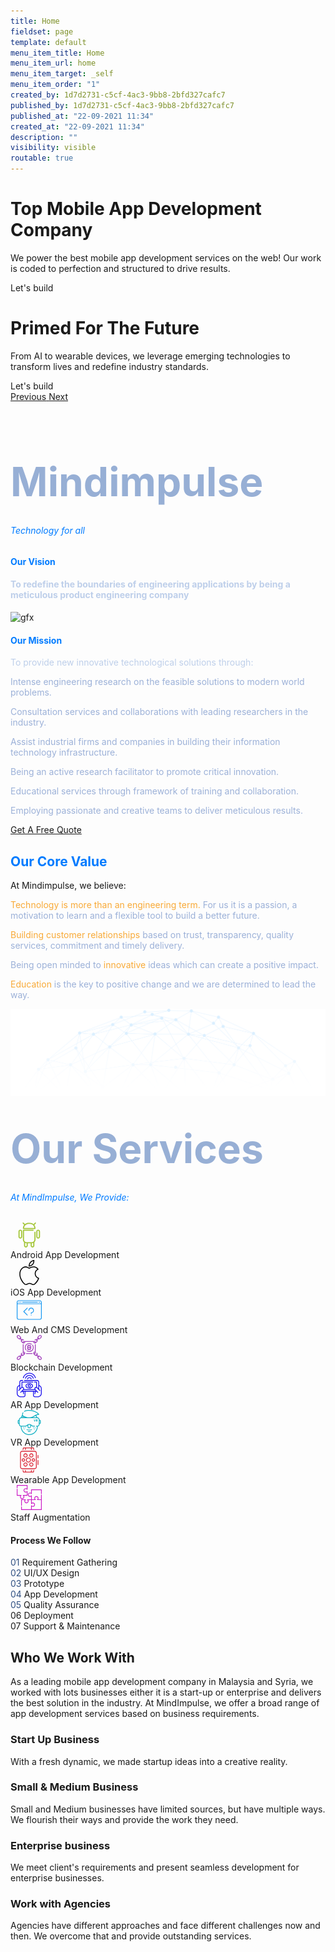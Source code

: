 ```yaml
---
title: Home
fieldset: page
template: default
menu_item_title: Home
menu_item_url: home
menu_item_target: _self
menu_item_order: "1"
created_by: 1d7d2731-c5cf-4ac3-9bb8-2bfd327cafc7
published_by: 1d7d2731-c5cf-4ac3-9bb8-2bfd327cafc7
published_at: "22-09-2021 11:34"
created_at: "22-09-2021 11:34"
description: ""
visibility: visible
routable: true
---
```

<!-- Load jQuery -->
<script
  src="https://code.jquery.com/jquery-3.6.0.js"
  integrity="sha256-H+K7U5CnXl1h5ywQfKtSj8PCmoN9aaq30gDh27Xc0jk="
  crossorigin="anonymous"></script>

<!-- JS Functions -->
<script>
$(document).ready(function(){
	$("#step-1").hover(function(){
		$(this).toggleClass("text-yellow");
	});
});
$(document).ready(function(){
	$("#step-2").hover(function(){
		$(this).toggleClass("text-yellow");
	});
});
$(document).ready(function(){
	$("#step-3").hover(function(){
		$(this).toggleClass("text-yellow");
	});
});
$(document).ready(function(){
	$("#step-4").hover(function(){
		$(this).toggleClass("text-yellow");
	});
});
$(document).ready(function(){
	$("#step-5").hover(function(){
		$(this).toggleClass("text-yellow");
	});
});
$(document).ready(function(){
	$("#step-6").hover(function(){
		$(this).toggleClass("text-yellow");
	});
});
$(document).ready(function(){
	$("#step-7").hover(function(){
		$(this).toggleClass("text-yellow");
	});
});
</script>

<div id="carouselExampleControls" class="carousel slide mt-5" data-ride="carousel">
    <div class="carousel-inner">
        <div class="carousel-item active">
            <div class="row h-100">
                <div class="container h-100 h-50vh">
                    <div class="row h-100">
                        <div class="col-12 col-sm-12 col-md-10 col-lg-6 mt-auto mb-auto ml-md-auto mr-md-auto">
                            <h1 class="slide-title">Top Mobile App Development Company </h1>
                            <p class="slide-subtitle">We power the best mobile app development services on the web! Our work is coded to
                                perfection and structured to drive results.</p>
                            <div class="btn btn-md btn-thin btn-auto btn-primary btn-round no-change">
                                <a class="text-white text-decor-none" tabindex="0">Let's build</a>
                            </div>
                        </div>
                        <div class="col-12 col-sm-12 col-md-10 col-lg-6 main-slide1 d-none-mobile">
                            <div class="box_01 bulb1 "></div>
                            <div class="box_02 bulb2"></div>
                        </div>
                    </div>
                </div>
            </div>
        </div>
        <div class="carousel-item">
            <div class="row h-100">
                <div class="container h-100 h-50vh">
                    <div class="row h-100">
                        <div class="col-12 col-sm-12 col-md-10 col-lg-6 mt-auto mb-auto ml-md-auto mr-md-auto mr-md-0 ml-lg-0">
                            <h1 class="slide-title">Primed For The Future</h1>
                            <p class="slide-subtitle">From AI to wearable devices, we leverage emerging technologies to transform lives and
                                redefine industry standards.
                            </p>
                            <div class="btn btn-md btn-thin btn-auto btn-primary btn-round no-change">
                                <a class="text-white text-decor-none" tabindex="0">Let's build</a>
                            </div>
                        </div>
                        <div class="col-12 col-sm-12 col-md-10 col-lg-6 col-xl-6 main-slide2 d-none-mobile">
                           <!-- <img class="d-block w-100" src="project/themes/noir/assets/third-party-styles/images/slide-images-03.webp" title="Artificial Intelligence (AI)" alt="artificial intelligence (ai)" /> -->
                        </div>
                    </div>
                </div>
            </div>
        </div>
        <!-- <div class="carousel-item">
             <div class="container">
                <div class="row">
                    <div class="col">
                    </div>
                    <div class="col">
                      <img class="d-block w-100" src="project/themes/noir/assets/third-party-styles/images/slide-images-01.webp" title="Artificial Intelligence (AI)" alt="artificial intelligence (ai)" />
                      </div>
                </div>
            </div>
        </div> -->
    </div>
    <a class="carousel-control-prev" href="#carouselExampleControls" role="button" data-slide="prev">
        <span class="carousel-control-prev-icon" aria-hidden="true"></span>
        <span class="sr-only">Previous</span>
    </a>
    <a class="carousel-control-next" href="#carouselExampleControls" role="button" data-slide="next">
        <span class="carousel-control-next-icon" aria-hidden="true"></span>
        <span class="sr-only">Next</span>
    </a>
</div>
<section class="section" id="about">
        <div class="container">
            <div class="row justify-content-center text-center">
                <div class="col-lg-6">
                    <div class="section-head section-head-s2">
                        <h2 class="title title-xl animated fadeInUp" data-animate="fadeInUp" data-delay="0.1" title="Mindimpulse" style="visibility: visible; animation-delay: 0.1s; color:#97afd5; font-size:4rem">Mindimpulse</h2>
                        <h6 style="color:#007bff; margin-top:-1.4rem">Technology for all </h6>
                    </div>
                </div>
            </div>
        </div>
        <div class="container container-xxl">
            <div class="nk-block">
                <div class="row justify-content-between align-items-center gutter-vr-40px">
                    <div class="col-lg-8">
                    <h4 class="title title-xl title-s1 tc-primary animated fadeInUp" data-animate="fadeInUp" data-delay=".2" style="visibility: visible; animation-delay: 0.2s; color:#007bff !important">Our Vision</h4>
                        <div class="nk-block-text">
                            <h4 class="animated fadeInUp" data-animate="fadeInUp" data-delay="0.3" style="visibility: visible; animation-delay: 0.3s; color:#becfea">To redefine the boundaries of engineering applications by being a meticulous product engineering company</h4>
                        </div>
                    </div>
                </div>
            </div>
        </div>
          <div class="container container-xxl">
        <div class="nk-block">
            <div class="row align-items-center justify-content-center justify-content-xl-between gutter-vr-30px">
                <div class="col-xxl-5 col-xl-6 col-lg-8">
                  <div class="gfx py-4 animated fadeInUp" data-animate="fadeInUp" data-delay="0.2" style="visibility: visible; animation-delay: 0.2s;">
                      <img src="https://www.hyperlinkinfosystem.com/assets/frontend_assets/images/ai-development.png" alt="gfx">
                  </div>
                </div>
                <div class="col-xxl-7 col-xl-6 col-lg-8">
                <h4 class="title title-xl title-s1 tc-primary animated fadeInUp" data-animate="fadeInUp" data-delay=".2" style="visibility: visible; animation-delay: 0.2s; color:#007bff !important">Our Mission</h4>
                    <div class="nk-block-text">
                     <p style="color:#becfea">To provide new innovative technological solutions through:</p>
                        <div class="feature feature-inline animated fadeInUp mb-0" data-animate="fadeInUp" data-delay="0.4" style="visibility: visible; animation-delay: 0.4s;">
                            <div class="feature-icon feature-icon-md">
                                <em class="icon icon-xs icon-circle fas fa-check"></em>
                            </div>
                            <div class="feature-text">
                                <p style="color:#9cb1d8">Intense engineering research on the feasible solutions to modern world problems.</p>
                            </div>
                        </div>
                        <div class="feature feature-inline animated fadeInUp mb-0" data-animate="fadeInUp" data-delay="0.5" style="visibility: visible; animation-delay: 0.5s;">
                            <div class="feature-icon feature-icon-md">
                                <em class="icon icon-xs icon-circle fas fa-check"></em>
                            </div>
                            <div class="feature-text">
                                <p style="color:#9cb1d8">Consultation services and collaborations with leading researchers in the industry.</p>
                            </div>
                        </div>
                        <div class="feature feature-inline animated fadeInUp mb-0" data-animate="fadeInUp" data-delay="0.6" style="visibility: visible; animation-delay: 0.6s;">
                            <div class="feature-icon feature-icon-md">
                                <em class="icon icon-xs icon-circle fas fa-check"></em>
                            </div>
                            <div class="feature-text">
                                <p style="color:#9cb1d8">Assist industrial firms and companies in building their information technology infrastructure. </p>
                            </div>
                        </div>
                        <div class="feature feature-inline animated fadeInUp mb-0" data-animate="fadeInUp" data-delay="0.7" style="visibility: visible; animation-delay: 0.7s;">
                            <div class="feature-icon feature-icon-md">
                                <em class="icon icon-xs icon-circle fas fa-check"></em>
                            </div>
                            <div class="feature-text">
                                <p style="color:#9cb1d8">Being an active research facilitator to promote critical innovation.</p>
                            </div>
                        </div>
                        <div class="feature feature-inline animated fadeInUp mb-0" data-animate="fadeInUp" data-delay="0.8" style="visibility: visible; animation-delay: 0.8s;">
                            <div class="feature-icon feature-icon-md">
                                <em class="icon icon-xs icon-circle fas fa-check"></em>
                            </div>
                            <div class="feature-text">
                                <p style="color:#9cb1d8">Educational services through framework of training and collaboration. </p>
                            </div>
                        </div>
                        <div class="feature feature-inline animated fadeInUp" data-animate="fadeInUp" data-delay="0.8" style="visibility: visible; animation-delay: 0.8s;">
                            <div class="feature-icon feature-icon-md">
                                <em class="icon icon-xs icon-circle fas fa-check"></em>
                            </div>
                            <div class="feature-text">
                                <p style="color:#9cb1d8">Employing passionate and creative teams to deliver meticulous results.</p>
                            </div>
                        </div>
                        <div class="text-center text-sm-left animated fadeInUp" data-animate="fadeInUp" data-delay="0.9" style="visibility: visible; animation-delay: 0.9s;">
                            <a href="#" class="btn btn-round btn-primary">Get A Free Quote</a>
                        </div>
                    </div>
                </div>
            </div>
        </div>
    </div>
    </section>
   <section id="value">
    <div class="container">
        <div class="row justify-content-center text-center">
            <div class="col-lg-6">
                <div class="section-head section-head-s2">
                    <h2 class="mb-0 title title-xl animated fadeInUp" data-animate="fadeInUp" data-delay="0.1" title="" style="visibility: visible; animation-delay: 0.1s;color:#007bff !important">Our Core Value</h2>
                    <p class="mt-0"> At Mindimpulse, we believe:</p>
                </div>
            </div>
        </div>
    </div>
    <div class="container container-xxl">
        <div class="nk-block has-bg-image">
            <div class="row text-center align-items-lg-start gutter-vr-40px">
                <div class="col-lg-3 col-sm-6">
                    <div class="feature feature-s6 feature-s6-1 animated fadeInUp" data-animate="fadeInUp" data-delay="0.3" style="visibility: visible; animation-delay: 0.3s;">
                        <div class="feature-text">
                            <p style="color:#9cb1d8"><span style="color:#f8aa38">Technology is more than an engineering term.</span> For us it is a passion, a motivation to learn and a flexible tool to build a better future.</p>
                        </div>
                    </div>
                </div>
                <div class="col-lg-3 col-sm-6">
                    <div class="feature feature-s6 feature-s6-2 animated fadeInUp" data-animate="fadeInUp" data-delay="0.4" style="visibility: visible; animation-delay: 0.4s;">
                        <div class="feature-text">
                            <p style="color:#9cb1d8"><span style="color:#f8aa38">Building customer relationships</span> based on trust, transparency, quality services, commitment and timely delivery.</p>
                        </div>
                    </div>
                </div>
                <div class="col-lg-3 col-sm-6">
                    <div class="feature feature-s6 feature-s6-3 animated fadeInUp" data-animate="fadeInUp" data-delay="0.5" style="visibility: visible; animation-delay: 0.5s;">
                        <div class="feature-text">
                            <p style="color:#9cb1d8">Being open minded to <span style="color:#f8aa38">innovative</span> ideas which can create a positive impact.</p>
                        </div>
                    </div>
                </div>
                <div class="col-lg-3 col-sm-6">
                    <div class="feature feature-s6 feature-s6-4 animated fadeInUp" data-animate="fadeInUp" data-delay="0.6" style="visibility: visible; animation-delay: 0.6s;">
                        <div class="feature-text">
                            <p style="color:#9cb1d8"><span style="color:#f8aa38">Education</span> is the key to positive change and we are determined to lead the way. </p>
                        </div>
                    </div>
                </div>
            </div>
            <div
                class="bg-image bg-contain bg-bottom-center bg-ecosystems animated d-none d-sm-block overlay-fall bg-image-loaded fadeInUp"
                data-animate="fadeInUp"
                data-delay="0.2"
                style="background-image: url('project/themes/noir/assets/third-party-styles/images/value.png'); visibility: visible; animation-delay: 0.2s; margin-bottom: -3rem;"
            >
                <img src="project/themes/noir/assets/third-party-styles/images/value.png" alt="value" />
            </div>
        </div>
    </div>
</section>

<section class="section">
 <div class="container">
            <div class="row justify-content-center text-center">
                <div class="col-lg-6">
                    <div class="section-head section-head-s2">
                        <h2 class="title title-xl animated fadeInUp" data-animate="fadeInUp" data-delay="0.1" title="Mindimpulse" style="visibility: visible; animation-delay: 0.1s; color:#97afd5; font-size:4rem">Our Services</h2>
                        <h6 style="color:#007bff; margin-top:-1.4rem">At MindImpulse, We Provide: </h6>
                    </div>
                </div>
            </div>
        </div>
    <div class="container">
        <!-- Block @s -->
            <div class="row features-list flex-wrap gutter-vr-30px">
                <div class="col-lg-3 col-sm-6">
                    <div class="feature feature-s1 feature-s1-1 boxed boxed-xs bg-blue bordered animated fadeInUp" data-animate="fadeInUp" data-delay=".4" style="visibility: visible; animation-delay: 0.4s;">
                        <div class="feature-icon feature-icon-s5 feature-icon-s5-1">
                        <div class="icon-cr">
                        <svg xmlns="http://www.w3.org/2000/svg" xmlns:xlink="http://www.w3.org/1999/xlink" version="1.1" id="Capa_22" x="0px" y="0px" viewBox="0 0 329.591 329.591" style="enable-background:new 0 0 329.591 329.591; margin-left: 10px;" xml:space="preserve" width="40px" height="40px" fill="#a4c639">
                            <g id="android">
                            <path d="M240.051,122.295c-4.143,0-7.5,3.357-7.5,7.5v95.899c0,18.398-14.968,33.367-33.366,33.367h-69.891   c-18.398,0-33.366-14.969-33.366-33.367V110.107h118.873c4.143,0,7.5-3.357,7.5-7.5s-3.357-7.5-7.5-7.5H88.427   c-4.143,0-7.5,3.357-7.5,7.5v123.088c0,13.745,5.772,26.159,15.009,34.973v44.381c0,13.532,11.009,24.542,24.541,24.542h0.345   c13.532,0,24.541-11.01,24.541-24.542v-30.987h37.752v30.987c0,13.532,11.009,24.542,24.541,24.542h0.345   c13.532,0,24.541-11.01,24.541-24.542v-44.381c9.236-8.814,15.009-21.229,15.009-34.973v-95.899   C247.551,125.653,244.193,122.295,240.051,122.295z M130.363,305.049c0,5.262-4.28,9.542-9.541,9.542h-0.345   c-5.261,0-9.541-4.28-9.541-9.542v-34.616c5.665,2.333,11.861,3.629,18.357,3.629h1.069V305.049z M217.542,305.049   c0,5.262-4.28,9.542-9.541,9.542h-0.345c-5.261,0-9.541-4.28-9.541-9.542v-30.987h1.069c6.496,0,12.693-1.296,18.357-3.629V305.049z"></path>
                            <path d="M240.782,2.196l-19.604,19.604C208.26,10.884,191.584,4.286,173.387,4.286h-18.297   c-17.726,0-34.014,6.259-46.786,16.672L89.543,2.196c-2.93-2.928-7.678-2.928-10.607,0c-2.929,2.93-2.929,7.678,0,10.607   l18.75,18.75C87.219,44.342,80.927,60.673,80.927,78.449v0.673c0,4.143,3.357,7.5,7.5,7.5h151.623c4.143,0,7.5-3.357,7.5-7.5   v-0.673c0-17.305-5.974-33.23-15.945-45.861l19.784-19.784c2.929-2.93,2.929-7.678,0-10.607   C248.46-0.732,243.712-0.732,240.782,2.196z M96.319,71.622c1.468-12.725,6.996-24.227,15.242-33.19   c0.769-0.359,1.492-0.848,2.127-1.482c0.629-0.629,1.115-1.346,1.474-2.107c10.532-9.651,24.551-15.556,39.929-15.556h18.297   c30.314,0,55.377,22.916,58.771,52.336H96.319z"></path>
                            <path d="M47.484,95.107H47.14c-13.532,0-24.542,11.01-24.542,24.542v67.906   c0,13.532,11.01,24.542,24.542,24.542h0.344c13.532,0,24.541-11.01,24.541-24.542v-67.906   C72.025,106.117,61.016,95.107,47.484,95.107z M57.025,187.555c0,5.262-4.28,9.542-9.541,9.542H47.14   c-5.262,0-9.542-4.28-9.542-9.542v-67.906c0-5.262,4.28-9.542,9.542-9.542h0.344c5.261,0,9.541,4.28,9.541,9.542V187.555z"></path>
                            <path d="M282.452,95.107h-0.345c-13.532,0-24.541,11.01-24.541,24.542v67.906   c0,13.532,11.009,24.542,24.541,24.542h0.345c13.532,0,24.541-11.01,24.541-24.542v-67.906   C306.993,106.117,295.984,95.107,282.452,95.107z M291.993,187.555c0,5.262-4.28,9.542-9.541,9.542h-0.345   c-5.261,0-9.541-4.28-9.541-9.542v-67.906c0-5.262,4.28-9.542,9.541-9.542h0.345c5.261,0,9.541,4.28,9.541,9.542V187.555z"></path>
                            </g>
                            </svg>
                        </div>
                        </div>
                        <div class="feature-text feature-text-s1">
                            <span class="title-xs-alt title-mid">Android App Development</span>
                        </div>
                    </div>
                </div><!-- .col -->
                <div class="col-lg-3 col-sm-6">
                    <div class="feature feature-s1 feature-s1-2 boxed boxed-xs bg-blue bordered animated fadeInUp" data-animate="fadeInUp" data-delay=".5" style="visibility: visible; animation-delay: 0.5s;">
                        <div class="feature-icon feature-icon-s5 feature-icon-s5-2">
                            <div class="icon-cr">
                                <svg xmlns="http://www.w3.org/2000/svg" xmlns:xlink="http://www.w3.org/1999/xlink" version="1.1" id="Capa_2" x="0px" y="0px" viewBox="0 0 52.226 52.226" style="enable-background:new 0 0 52.226 52.226; margin-left: 10px;" fill="#000" xml:space="preserve" width="40px" height="40px">
                                <g id="apple">
                                <path d="M36.802,1.055L36.747,0l-1.05,0.113c-0.103,0.011-10.252,1.234-10.948,12.581l-0.07,1.136l1.136-0.077    C25.931,13.745,37.426,12.828,36.802,1.055z M34.821,2.322c-0.191,6.838-5.511,8.74-7.953,9.253    C27.798,4.93,32.617,2.905,34.821,2.322z"></path>
                                <path d="M46.584,37.517l-0.639-0.207c-3.867-1.25-6.464-4.792-6.464-8.814c0-3.578,2.023-6.778,5.281-8.352l0.972-0.469    l-0.542-0.933c-0.232-0.4-2.401-3.943-6.983-5.116c-3.634-0.93-7.72-0.107-12.149,2.447c-1.875-1.138-8.103-4.418-13.058-1.13    c-0.97,0.536-11.251,6.695-5.9,23.313c0.157,0.372,3.888,9.113,8.303,12.387c1.191,1.138,4.237,2.56,7.718,0.187    c0.603-0.249,4.638-1.802,7.198,0.017c0.945,0.647,2.595,1.38,4.338,1.38c1.322,0,2.697-0.421,3.859-1.621    c0.542-0.469,5.493-4.888,8.066-11.888l0.075-0.204L46.584,37.517z M37.182,49.115l-0.077,0.073    c-2.193,2.303-5.518,0.1-5.641,0.018c-1.308-0.93-2.823-1.233-4.244-1.233c-2.579,0-4.847,0.999-4.992,1.064l-0.163,0.092    c-3.019,2.107-5.086,0.253-5.305,0.042l-0.118-0.101c-3.993-2.912-7.663-11.507-7.668-11.51    C3.966,21.992,13.56,16.9,13.968,16.693l0.11-0.065c4.647-3.12,11.327,1.396,11.393,1.441l0.533,0.366l0.552-0.333    c4.16-2.515,7.914-3.37,11.157-2.539c2.642,0.676,4.326,2.327,5.15,3.342c-3.347,2.051-5.381,5.63-5.381,9.591    c0,4.556,2.735,8.604,6.902,10.365C41.819,45.122,37.231,49.074,37.182,49.115z"></path>
                                </g>
                                </svg>
                        </div>
                        </div>
                        <div class="feature-text feature-text-s1">
                            <span class="title-xs-alt title-mid">iOS App Development</span>
                        </div>
                    </div>
                </div><!-- .col -->
                <div class="col-lg-3 col-sm-6">
                    <div class="feature feature-s1 feature-s1-3 boxed boxed-xs bg-blue bordered animated fadeInUp" data-animate="fadeInUp" data-delay=".6" style="visibility: visible; animation-delay: 0.6s;">
                        <div class="feature-icon feature-icon-s5 feature-icon-s5-3">
                            <div class="icon-cr">
                        <svg xmlns="http://www.w3.org/2000/svg" xmlns:xlink="http://www.w3.org/1999/xlink" version="1.1" id="Capa_1" x="0px" y="0px" viewBox="0 0 511 511" style="enable-background:new 0 0 511 511;margin-left: 10px;" xml:space="preserve" width="40px" height="40px" fill="#1094f1">
                        <g>
                        <path d="M39.5,103c1.97,0,3.91-0.8,5.3-2.2c1.4-1.39,2.2-3.33,2.2-5.3s-0.8-3.91-2.2-5.3c-1.39-1.4-3.33-2.2-5.3-2.2   c-1.98,0-3.91,0.8-5.3,2.2c-1.4,1.39-2.2,3.33-2.2,5.3s0.8,3.91,2.2,5.3C35.59,102.2,37.53,103,39.5,103z"></path>
                        <path d="M63.5,103c1.98,0,3.91-0.8,5.3-2.2c1.4-1.39,2.2-3.33,2.2-5.3s-0.8-3.91-2.2-5.3c-1.39-1.4-3.32-2.2-5.3-2.2   c-1.97,0-3.91,0.8-5.3,2.2c-1.4,1.39-2.2,3.33-2.2,5.3s0.8,3.91,2.2,5.3C59.59,102.2,61.53,103,63.5,103z"></path>
                        <path d="M87.5,103c1.97,0,3.91-0.8,5.3-2.2c1.4-1.39,2.2-3.33,2.2-5.3s-0.8-3.91-2.2-5.3c-1.39-1.4-3.33-2.2-5.3-2.2   c-1.97,0-3.91,0.8-5.3,2.2c-1.4,1.39-2.2,3.33-2.2,5.3s0.8,3.91,2.2,5.3C83.59,102.2,85.53,103,87.5,103z"></path>
                        <path d="M220.803,210.197c-2.929-2.929-7.678-2.929-10.606,0l-72,72c-2.929,2.929-2.929,7.677,0,10.606l72,72   c1.464,1.464,3.384,2.197,5.303,2.197s3.839-0.732,5.303-2.197c2.929-2.929,2.929-7.677,0-10.606L154.106,287.5l66.697-66.697   C223.732,217.874,223.732,213.126,220.803,210.197z"></path>
                        <path d="M295.5,352c-1.97,0-3.91,0.8-5.3,2.2c-1.4,1.39-2.2,3.33-2.2,5.3s0.8,3.91,2.2,5.3c1.39,1.4,3.33,2.2,5.3,2.2   c1.97,0,3.91-0.8,5.3-2.2c1.4-1.39,2.2-3.33,2.2-5.3s-0.8-3.91-2.2-5.3C299.41,352.8,297.47,352,295.5,352z"></path>
                        <path d="M295.5,208c-30.603,0-55.5,24.897-55.5,55.5c0,4.142,3.358,7.5,7.5,7.5s7.5-3.358,7.5-7.5c0-22.332,18.168-40.5,40.5-40.5   s40.5,18.168,40.5,40.5S317.832,304,295.5,304c-4.142,0-7.5,3.358-7.5,7.5v16c0,4.142,3.358,7.5,7.5,7.5s7.5-3.358,7.5-7.5v-9.005   c27.07-3.671,48-26.935,48-54.995C351,232.897,326.103,208,295.5,208z"></path>
                        <path d="M119.5,103h304c4.142,0,7.5-3.358,7.5-7.5s-3.358-7.5-7.5-7.5h-304c-4.142,0-7.5,3.358-7.5,7.5S115.358,103,119.5,103z"></path>
                        <path d="M455.5,103h16c4.142,0,7.5-3.358,7.5-7.5s-3.358-7.5-7.5-7.5h-16c-4.142,0-7.5,3.358-7.5,7.5S451.358,103,455.5,103z"></path>
                        <path d="M471.5,56h-432C17.72,56,0,73.72,0,95.5v320C0,437.28,17.72,455,39.5,455h432c21.78,0,39.5-17.72,39.5-39.5v-320   C511,73.72,493.28,56,471.5,56z M39.5,71h432c13.509,0,24.5,10.991,24.5,24.5V120H15V95.5C15,81.991,25.991,71,39.5,71z M471.5,440   h-432C25.991,440,15,429.009,15,415.5V135h481v280.5C496,429.009,485.009,440,471.5,440z"></path>
                        </g>
                        </svg>
                        </div>
                        </div>
                        <div class="feature-text feature-text-s1">
                            <span class="title-xs-alt title-mid">Web And CMS Development</span>
                        </div>
                    </div>
                </div><!-- .col -->
                <div class="col-lg-3 col-sm-6">
                    <div class="feature feature-s1 feature-s1-4 boxed boxed-xs bg-blue bordered animated fadeInUp" data-animate="fadeInUp" data-delay=".7" style="visibility: visible; animation-delay: 0.7s;">
                        <div class="feature-icon feature-icon-s5 feature-icon-s5-4">
                            <div class="icon-cr">
                            <svg xmlns="http://www.w3.org/2000/svg" xmlns:xlink="http://www.w3.org/1999/xlink" version="1.1" id="Capa_111" x="0px" y="0px" viewBox="0 0 495.98 495.98" style="enable-background:new 0 0 495.98 495.98;margin-left: 10px;" xml:space="preserve" width="40px" height="40px" fill="#a241bb">
                            <g>
                            <g>
                            <rect x="183.994" y="359.988" width="128" height="16"></rect>
                            <path d="M486.482,440.572l-23.064-23.08c-10.688-10.688-27.008-12.248-39.472-4.864l-12.592-12.592     c2.952-4.96,4.64-10.584,4.64-16.52c0-8.672-3.376-16.824-9.504-22.952l-8.832-8.832l-11.312,11.312l8.832,8.832     c4.36,4.36,5.688,10.552,4.128,16.104l-9.648-9.648l-11.312,11.312l9.656,9.656c-5.552,1.56-11.744,0.232-16.104-4.128     l-19.248-19.248c12.92-0.352,23.344-10.92,23.344-23.936v-168h-16v144.136c-8.344,0.072-16.416,3.296-22.496,9.376     c-12.656,12.656-12.656,33.256,0,45.912l23.072,23.072c6.136,6.128,14.28,9.504,22.952,9.504c5.928,0,11.56-1.688,16.52-4.64     l12.592,12.592c-7.376,12.456-5.824,28.776,4.864,39.472l23.072,23.072c6.328,6.328,14.64,9.496,22.96,9.496     c8.312,0,16.624-3.168,22.952-9.496C499.138,473.828,499.138,453.228,486.482,440.572z M344.042,359.988     c0.112-4.056,1.68-8.088,4.768-11.176c3.016-3.016,7.032-4.544,11.184-4.624v7.8c0,4.416-3.584,8-8,8H344.042z M475.17,475.164     c-6.424,6.432-16.864,6.424-23.288,0l-23.072-23.072c-4.36-4.36-5.688-10.552-4.128-16.104l9.648,9.648l11.312-11.312     l-9.648-9.648c1.464-0.408,2.952-0.688,4.456-0.688c4.216,0,8.44,1.6,11.648,4.816l23.072,23.072     C481.594,458.3,481.594,468.748,475.17,475.164z"></path>
                            <path d="M32.57,78.484c6.328,6.328,14.64,9.496,22.96,9.496c5.736,0,11.424-1.616,16.504-4.624l12.592,12.592     c-2.952,4.96-4.64,10.592-4.64,16.52c0,8.672,3.376,16.824,9.504,22.952l23.072,23.072c6.328,6.328,14.64,9.496,22.952,9.496     c8.32,0,16.632-3.168,22.96-9.496c6.08-6.08,9.288-14.152,9.368-22.496h160.28c0.072,8.336,3.288,16.416,9.368,22.496     c6.328,6.328,14.64,9.496,22.96,9.496c8.312,0,16.624-3.168,22.952-9.496l23.072-23.072c6.144-6.144,9.52-14.288,9.52-22.96     c0-5.928-1.688-11.56-4.64-16.52l12.592-12.592c5.08,3.008,10.776,4.624,16.504,4.624c8.32,0,16.632-3.168,22.96-9.496     l23.072-23.072c12.656-12.656,12.656-33.256,0-45.912c-12.656-12.656-33.256-12.656-45.912,0l-23.072,23.072     c-10.696,10.696-12.24,27.016-4.864,39.472l-12.592,12.592c-4.96-2.952-10.592-4.64-16.52-4.64     c-8.672,0-16.824,3.376-22.952,9.504l-8.832,8.832l11.312,11.312l8.832-8.832c4.36-4.36,10.56-5.688,16.104-4.128l-9.648,9.648     l11.312,11.312l9.648-9.648c1.56,5.552,0.232,11.744-4.128,16.104l-19.248,19.248c-0.344-12.928-10.912-23.352-23.928-23.352     h-208c-13.016,0-23.584,10.424-23.936,23.352l-19.248-19.248c-4.36-4.36-5.688-10.552-4.128-16.104l9.648,9.648l11.312-11.312     l-9.648-9.648c5.552-1.56,11.744-0.24,16.104,4.128l8.832,8.832l11.312-11.312l-8.832-8.832     c-6.128-6.128-14.272-9.504-22.944-9.504c-5.928,0-11.56,1.688-16.52,4.64L83.354,72.036C90.73,59.58,89.178,43.26,78.49,32.564     L55.418,9.492c-12.656-12.656-33.256-12.656-45.912,0c-12.656,12.656-12.656,33.256,0,45.912L32.57,78.484z M428.818,43.876     l23.072-23.072c3.208-3.208,7.432-4.816,11.648-4.816c4.208,0,8.432,1.6,11.64,4.816c6.424,6.424,6.424,16.864,0,23.288     l-23.072,23.072c-4.352,4.36-10.544,5.688-16.104,4.128l9.648-9.648l-11.312-11.312l-9.648,9.648     C423.13,54.436,424.458,48.236,428.818,43.876z M351.994,135.988c4.416,0,8,3.584,8,8v7.952     c-4.056-0.112-8.088-1.68-11.176-4.776c-3.008-3.008-4.544-7.024-4.632-11.176H351.994z M135.994,143.988c0-4.416,3.584-8,8-8     h7.808c-0.088,4.16-1.624,8.168-4.632,11.176c-3.096,3.096-7.12,4.664-11.176,4.776V143.988z M20.818,20.812     c3.208-3.208,7.432-4.816,11.64-4.816c4.216,0,8.44,1.6,11.648,4.816l23.072,23.072c4.36,4.36,5.688,10.552,4.128,16.104     l-9.656-9.656L50.338,61.644l9.656,9.656c-5.552,1.56-11.744,0.232-16.104-4.128L20.818,44.1     C14.394,37.676,14.394,27.228,20.818,20.812z"></path>
                            <path d="M223.994,191.988v16h-16v80h16v16h16v-16h16v16h16v-17.472c9.288-3.312,16-12.112,16-22.528     c0-6.144-2.32-11.752-6.128-16c3.808-4.248,6.128-9.856,6.128-16c0-10.416-6.712-19.216-16-22.528v-17.472h-16v16h-16v-16     H223.994z M263.994,271.988h-40v-16h40c4.416,0,8,3.584,8,8C271.994,268.404,268.41,271.988,263.994,271.988z M263.994,223.988     c4.416,0,8,3.584,8,8s-3.584,8-8,8h-40v-16H263.994z"></path>
                            <path d="M175.994,247.988c0-39.704,32.296-72,72-72c16.56,0,32.744,5.776,45.544,16.256l10.144-12.376     c-15.664-12.816-35.44-19.88-55.688-19.88c-48.52,0-88,39.48-88,88c0,20.248,7.064,40.024,19.88,55.688l12.376-10.144     C181.77,280.732,175.994,264.548,175.994,247.988z"></path>
                            <path d="M192.306,316.108c15.664,12.816,35.44,19.88,55.688,19.88c48.52,0,88-39.48,88-88c0-20.248-7.064-40.024-19.88-55.688     l-12.376,10.144c10.48,12.8,16.256,28.984,16.256,45.544c0,39.704-32.296,72-72,72c-16.56,0-32.744-5.776-45.544-16.256     L192.306,316.108z"></path>
                            <path d="M135.994,328.124V183.988h-16v168c0,13.016,10.424,23.584,23.352,23.936l-19.248,19.248     c-4.352,4.36-10.544,5.688-16.104,4.128l9.648-9.648L106.33,378.34l-9.648,9.648c-1.56-5.552-0.232-11.744,4.128-16.104     l8.832-8.832L98.33,351.74l-8.832,8.832c-6.128,6.128-9.504,14.272-9.504,22.944c0,5.928,1.688,11.56,4.64,16.52l-12.592,12.592     c-12.456-7.384-28.784-5.824-39.472,4.864L9.498,440.564c-12.656,12.656-12.656,33.256,0,45.912     c6.328,6.328,14.64,9.496,22.952,9.496c8.32,0,16.632-3.168,22.96-9.496l23.072-23.072c10.696-10.696,12.24-27.016,4.864-39.472     l12.592-12.592c4.96,2.952,10.584,4.64,16.52,4.64c8.672,0,16.824-3.376,22.952-9.504l23.072-23.072     c12.656-12.656,12.656-33.256,0-45.912C152.41,331.42,144.33,328.196,135.994,328.124z M67.17,452.1l-23.072,23.072     c-6.416,6.424-16.856,6.432-23.288,0c-6.424-6.424-6.424-16.864,0-23.288l23.072-23.072c3.208-3.208,7.432-4.816,11.648-4.816     c1.504,0,2.992,0.28,4.456,0.688l-9.648,9.648l11.312,11.312l9.648-9.648C72.858,441.54,71.53,447.74,67.17,452.1z      M143.994,359.98c-4.416,0.008-8-3.576-8-7.992v-7.808c4.16,0.08,8.168,1.616,11.176,4.624c3.096,3.096,4.656,7.12,4.768,11.176     H143.994z"></path>
                            </g>
                            </g>
                            </svg>
                        </div>
                        </div>
                        <div class="feature-text feature-text-s1">
                            <span class="title-xs-alt title-mid">Blockchain Development</span>
                        </div>
                    </div>
                </div><!-- .col -->
            </div><!-- .row -->
             <div class="row features-list flex-wrap gutter-vr-30px">
                <div class="col-lg-3 col-sm-6">
                    <div class="feature feature-s1 feature-s1-1 boxed boxed-xs bg-blue bordered animated fadeInUp" data-animate="fadeInUp" data-delay=".4" style="visibility: visible; animation-delay: 0.4s;">
                        <div class="feature-icon feature-icon-s5 feature-icon-s5-1">
                            <div class="icon-cr">
                        <svg xmlns="http://www.w3.org/2000/svg" xmlns:xlink="http://www.w3.org/1999/xlink" version="1.1" id="Layer_7" x="0px" y="0px" viewBox="0 0 512 512" style="enable-background:new 0 0 512 512; margin-left: 10px;" xml:space="preserve" width="40px" height="40px">
                        <g id="arApp" fill="#1d13ed">
                        <g>
                        <path d="M308.636,233.013c-14.171-9.976-32.865-15.47-52.637-15.47s-38.465,5.494-52.636,15.47    C188.297,243.619,180,258.008,180,273.531c0,15.522,8.297,29.911,23.364,40.518c14.171,9.976,32.864,15.47,52.636,15.47    s38.466-5.494,52.637-15.47C323.703,303.442,332,289.052,332,273.529S323.703,243.618,308.636,233.013z M255.999,312.721    c-32.091,0-59.203-17.948-59.203-39.192c0-21.243,27.112-39.191,59.203-39.191c32.091,0,59.204,17.948,59.204,39.191    C315.204,294.774,288.091,312.721,255.999,312.721z"></path>
                        </g>
                        <g>
                        <path d="M255.999,240.859c-18.015,0-32.672,14.656-32.672,32.672s14.657,32.672,32.672,32.672    c18.016,0,32.673-14.657,32.673-32.672C288.672,255.516,274.015,240.859,255.999,240.859z M255.999,289.405    c-8.753,0-15.875-7.122-15.875-15.875c0-8.753,7.121-15.875,15.875-15.875s15.876,7.122,15.876,15.875    C271.876,282.284,264.754,289.405,255.999,289.405z"></path>
                        </g>
                        <g>
                        <path d="M390.432,106.065C374.563,46.991,320.329,5.732,258.547,5.732c-61.784,0-116.017,41.259-131.885,100.334    c-1.203,4.479,1.452,9.086,5.932,10.29c0.729,0.196,1.462,0.289,2.184,0.289c3.706,0,7.098-2.471,8.105-6.221    c13.901-51.751,61.464-87.895,115.664-87.895c54.199,0,101.762,36.143,115.664,87.894c1.203,4.481,5.806,7.136,10.29,5.933    C388.98,115.15,391.635,110.544,390.432,106.065z"></path>
                        </g>
                        <g>
                        <path d="M347.174,117.686c-10.623-39.544-47.068-67.163-88.628-67.163c-41.56,0-78.006,27.618-88.628,67.163    c-1.203,4.479,1.452,9.086,5.932,10.29c4.475,1.203,9.086-1.452,10.288-5.933c8.655-32.219,38.429-54.723,72.407-54.723    c33.975,0,63.751,22.504,72.406,54.724c1.007,3.75,4.4,6.221,8.105,6.221c0.722,0,1.455-0.094,2.184-0.29    C345.722,126.771,348.377,122.165,347.174,117.686z"></path>
                        </g>
                        <g>
                        <path d="M303.916,129.305c-5.375-20.014-24.031-33.992-45.369-33.992c-21.338,0-39.995,13.978-45.371,33.992    c-1.203,4.479,1.452,9.086,5.933,10.288c4.474,1.203,9.085-1.452,10.288-5.931c3.409-12.69,15.395-21.552,29.149-21.552    s25.74,8.863,29.149,21.552c1.007,3.75,4.4,6.221,8.105,6.221c0.722,0,1.455-0.093,2.184-0.29    C302.463,138.391,305.118,133.784,303.916,129.305z"></path>
                        </g>
                        <g>
                        <path d="M458.225,256.07v-60.669c0-22.313-18.153-40.465-40.465-40.465H156.318c-4.639,0-8.398,3.76-8.398,8.398    c0,4.638,3.759,8.398,8.398,8.398H417.76c13.051,0,23.669,10.618,23.669,23.669v66.836v61.852l-17.046-17.699    c-1.685-1.75-3.516-3.311-5.467-4.669c-1.738-1.211-3.574-2.251-5.482-3.133V196.926c0-4.638-3.759-8.398-8.398-8.398h-41.733    c-4.639,0-8.398,3.76-8.398,8.398c0,4.638,3.759,8.398,8.398,8.398h33.334v89.932c-4.02,0.16-7.964,0.995-11.688,2.451    c-0.064,0.025-0.127,0.05-0.19,0.076c-4.349,1.721-8.374,4.312-11.744,7.554c-0.029,0.028-0.06,0.054-0.09,0.082    c-4.234,4.078-7.48,9.23-9.324,14.81c-1.887,5.712-2.325,11.875-1.266,17.797c0.012,0.069,0.025,0.138,0.038,0.207    c0.217,1.175,0.473,2.345,0.807,3.499H148.82c3.386-11.689,0.418-24.716-7.499-33.918c-1.445-1.68-3.045-3.225-4.776-4.608    c-5.997-4.791-13.507-7.645-21.184-7.951v-89.933h214.499c4.639,0,8.398-3.76,8.398-8.398s-3.759-8.398-8.398-8.398H106.963    c-4.639,0-8.398,3.76-8.398,8.398v101.661c-4.049,1.872-7.761,4.491-10.948,7.801l-17.045,17.698c0,0,0-61.85-0.001-61.87v-66.817    c0-13.051,10.618-23.669,23.67-23.669h28.485c4.639,0,8.398-3.76,8.398-8.398c0-4.638-3.759-8.398-8.398-8.398H94.24    c-22.314,0-40.466,18.153-40.466,40.465v60.669C21.809,267.464,0,297.954,0,332.364v92.897c0,44.668,36.339,81.006,81.006,81.006    h58.656c21.271,0,38.576-17.305,38.576-38.576v-75.567h155.525v75.567h-0.001c0,21.271,17.305,38.576,38.576,38.576h58.655    c44.668,0,81.007-36.34,81.007-81.006v-92.897C512,297.955,490.19,267.464,458.225,256.07z M139.662,489.471H81.006    c-35.405,0-64.21-28.805-64.21-64.21v-92.897c0-25.202,14.752-47.754,36.977-58.159v67.324l-17,17.653    c-2.665,2.766-5.787,5.274-5.708,9.471c0.138,7.336,9.374,10.932,14.446,5.669c0,0,22.711-23.581,22.725-23.596    c0,0,31.47-32.677,31.479-32.686c7.317-7.597,20.109-7.845,27.708-0.521c7.649,7.373,7.882,20.062,0.521,27.708l-31.468,32.674    l-17.165,17.823c0,0-5.571,5.785-5.572,5.785c-3.159,3.28-3.075,8.699,0.223,11.875c3.284,3.163,8.706,3.064,11.875-0.223    l20.26-21.036h14.239c7.162,11.165,10.927,26.408,10.927,44.4c0,4.638,3.759,8.398,8.398,8.398s8.398-3.76,8.398-8.398    c0-16.887-2.981-31.943-8.682-44.4h22.063v75.565h0.001C161.442,479.701,151.671,489.471,139.662,489.471z M122.273,375.328    l16.176-16.797h235.099l16.176,16.797h-2.431H122.273z M495.203,425.262c0,35.406-28.805,64.21-64.211,64.21    c0,0-58.655,0-58.656,0c-12.01,0-21.778-9.771-21.778-21.779v-75.567h22.062c-5.7,12.456-8.68,27.513-8.68,44.4    c0,4.638,3.759,8.398,8.398,8.398s8.398-3.76,8.398-8.398c0-17.992,3.765-33.236,10.926-44.4h14.239l20.259,21.036    c1.534,1.593,3.644,2.47,5.843,2.565c2.217,0.095,4.442-0.81,6.033-2.341c3.34-3.218,3.44-8.535,0.223-11.875l-22.737-23.608    c0,0-31.467-32.673-31.469-32.674c-4.891-5.081-6.714-12.818-4.544-19.594c0.007-0.023,0.012-0.046,0.019-0.068    c4.492-13.646,22.682-17.989,32.757-7.526l31.494,32.701l22.71,23.581c3.219,3.341,8.535,3.441,11.875,0.224    c3.34-3.218,3.44-8.535,0.223-11.875l-20.361-21.141v-67.325c22.226,10.406,36.978,32.958,36.978,58.16V425.262z"></path>
                        </g>
                        </g>
                        </svg>
                        </div>
                        </div>
                        <div class="feature-text feature-text-s1">
                            <span class="title-xs-alt title-mid">AR App Development</span>
                        </div>
                    </div>
                </div><!-- .col -->
                <div class="col-lg-3 col-sm-6">
                    <div class="feature feature-s1 feature-s1-2 boxed boxed-xs bg-blue bordered animated fadeInUp" data-animate="fadeInUp" data-delay=".5" style="visibility: visible; animation-delay: 0.5s;">
                        <div class="feature-icon feature-icon-s5 feature-icon-s5-2">
                            <div class="icon-cr">
                        <svg xmlns="http://www.w3.org/2000/svg" xmlns:xlink="http://www.w3.org/1999/xlink" version="1.1" id="Capa_3" x="0px" y="0px" viewBox="0 0 512.001 512.001" style="enable-background:new 0 0 512.001 512.001; margin-left: 10px" xml:space="preserve" width="40px" height="40px" fill="#0caec1">
                        <g id="vrApp">
                        <g>
                        <path d="M383.74,359.94c-2.41-6.136-11.399-6.081-13.982-0.138c-1.346,3.097-0.45,6.821,2.177,8.944    c2.366,1.913,5.728,2.221,8.407,0.78C383.711,367.712,385.232,363.481,383.74,359.94z"></path>
                        </g>
                        <g>
                        <path d="M363.877,384.628c-2.93-1.933-6.909-1.618-9.458,0.815c-2.087,1.992-2.88,5.078-1.995,7.826    c1.003,3.112,3.961,5.279,7.236,5.279c3.212,0,6.141-2.099,7.187-5.13C367.957,390.207,366.723,386.501,363.877,384.628z"></path>
                        </g>
                        <g>
                        <path d="M351.945,361.359c-0.645-3.106-3.184-5.573-6.341-6.034c-3.25-0.476-6.521,1.245-7.952,4.204    c-1.37,2.834-0.821,6.301,1.348,8.58c2.25,2.363,5.875,2.986,8.803,1.571C350.859,368.203,352.64,364.704,351.945,361.359z"></path>
                        </g>
                        <g>
                        <path d="M142.299,359.94c-2.588-6.284-11.817-6.045-14.157,0.289c-2.399,6.492,4.828,12.595,10.849,9.246    C142.298,367.637,143.778,363.434,142.299,359.94z"></path>
                        </g>
                        <g>
                        <path d="M159.362,388.044c-1.211-2.938-4.219-4.84-7.391-4.687c-3.078,0.149-5.813,2.216-6.814,5.123    c-0.997,2.898-0.112,6.225,2.218,8.224c2.453,2.104,6.016,2.426,8.807,0.801C159.406,395.627,160.819,391.49,159.362,388.044z"></path>
                        </g>
                        <g>
                        <path d="M174.53,359.94c-1.228-3.143-4.639-5.04-7.95-4.638c-3.032,0.368-5.58,2.591-6.392,5.526    c-1.833,6.629,5.795,12.161,11.544,8.339C174.703,367.189,175.926,363.239,174.53,359.94z"></path>
                        </g>
                        <g>
                        <path d="M311.302,400.647c-1.234-4.015-5.49-6.268-9.503-5.032c-29.965,9.218-61.636,9.216-91.596,0    c-4.007-1.233-8.268,1.017-9.503,5.032c-1.236,4.014,1.018,8.269,5.032,9.504c16.443,5.058,33.355,7.588,50.269,7.588    c16.913,0,33.825-2.53,50.269-7.588C310.285,408.916,312.538,404.661,311.302,400.647z"></path>
                        </g>
                        <g>
                        <path d="M278.748,434.22h-45.496c-4.2,0-7.604,3.405-7.604,7.604s3.404,7.604,7.604,7.604h45.496c4.2,0,7.604-3.405,7.604-7.604    S282.949,434.22,278.748,434.22z"></path>
                        </g>
                        <g>
                        <path d="M468.607,203.046h-1.226v-3.357c0-26.678-21.048-48.53-47.408-49.829c-5.004-14.097-11.795-27.437-20.265-39.813    c15.086-6.833,31.182-11.368,51.328-11.408c2.264-0.004,4.491-0.877,5.977-2.586c2.332-2.683,2.481-6.492,0.566-9.301    c-0.616-0.904-15.496-22.404-49.379-43.857C377.292,23.326,323.823,0,244.619,0c-39.383,0-70.779,7.281-93.488,21.657    c-3.726,2.359-4.575,7.443-1.914,10.96v0.001c2.404,3.177,6.824,3.921,10.193,1.795c20.204-12.749,48.819-19.205,85.209-19.205    c75.09,0,125.571,21.787,154.697,40.065c16.949,10.635,28.841,21.352,36.236,29.02c-30.625,3.429-52.826,16.598-76.134,30.426    c-24.62,14.606-50.078,29.702-88.798,35.08h-46.024c-50.194-6.623-89.459-32.756-99.113-39.67    c-1.085-7.699-2.881-30.848,10.211-52.154c2.035-3.311,1.197-7.632-1.896-9.986l-0.002-0.002    c-3.573-2.718-8.727-1.772-11.079,2.051c-14.455,23.499-13.877,48.416-12.602,59.775c-8.053,4.455-20.865,15.416-22.915,40.527    c-24.055,3.551-42.578,24.326-42.578,49.352v3.356h-1.228c-12.713,0-23.019,10.306-23.019,23.019v36.085    c0,12.713,10.306,23.019,23.019,23.019h1.229v4.639c0,23.197,15.915,42.747,37.398,48.307    c0.049,95.889,78.073,173.885,173.974,173.885c95.908,0,173.94-77.996,173.988-173.885c21.484-5.56,37.399-25.11,37.399-48.307    v-4.639h1.226c12.713,0,23.019-10.306,23.019-23.019v-36.085C491.625,213.352,481.32,203.046,468.607,203.046z M44.622,269.96    h-1.229c-4.307,0-7.811-3.504-7.811-7.811v-36.085c0-4.307,3.504-7.811,7.811-7.811h1.229V269.96z M367.178,127.797    c6.407-3.801,12.6-7.473,18.808-10.858c7.216,10.258,13.152,21.26,17.73,32.858h-77.71    C341.456,143.056,354.734,135.179,367.178,127.797z M166.668,149.797h-31.292c-0.56-6.153-1.571-11.85-2.745-16.878    C141.414,138.118,152.968,144.223,166.668,149.797z M114.537,125.04c1.996,5.771,4.478,14.537,5.555,24.756h-17.558    C104.114,135.836,109.943,128.623,114.537,125.04z M452.174,289.808h-0.001c0,19.156-15.529,34.684-34.684,34.684h-15.861    c-4.199,0-7.604,3.405-7.604,7.604s3.405,7.604,7.604,7.604h13.126c-0.903,86.774-71.768,157.092-158.76,157.092    c-86.984,0-157.843-70.317-158.746-157.092h72.615c16.156,0,31.707-6.378,43.79-17.957c2.197-2.105,4.528-4.025,6.969-5.76v22.211    c0,9.458,3.679,18.346,10.359,25.025c6.831,6.831,15.972,10.524,25.671,10.352c19.404-0.343,34.738-16.67,34.738-36.077v-21.507    c2.438,1.733,4.767,3.652,6.961,5.755c12.082,11.58,27.635,17.958,43.791,17.958h24c4.199,0,7.604-3.405,7.604-7.604    s-3.405-7.604-7.604-7.604h-24c-12.216,0-24.031-4.876-33.268-13.73c-14.295-13.701-33.071-21.247-52.871-21.247    c-19.799,0-38.576,7.545-52.872,21.247c-9.237,8.853-21.053,13.73-33.268,13.73H94.515c-19.156,0-34.685-15.529-34.685-34.685    v-12.164c0-0.026,0.004-0.052,0.004-0.078s-0.004-0.052-0.004-0.078v-66.758c0-0.026,0.004-0.052,0.004-0.078    s-0.004-0.052-0.004-0.078V199.69c0-19.156,15.529-34.685,34.685-34.685h322.974c19.156,0,34.685,15.529,34.685,34.685V289.808z     M235.829,338.193v-30.07c6.411-2.235,13.213-3.399,20.172-3.399c6.962,0,13.767,1.167,20.179,3.402v30.067    c0,11.125-9.051,20.176-20.175,20.176c-5.396,0-10.464-2.097-14.271-5.904C237.925,348.657,235.829,343.589,235.829,338.193z     M476.418,262.15c0,4.307-3.504,7.811-7.811,7.811h-1.226v-51.707h1.226c4.307,0,7.811,3.504,7.811,7.811V262.15z"></path>
                        </g>
                        <g>
                        <path d="M378.767,191.853c-1.552,0-2.794,0.497-3.166,1.801l-8.63,31.848l-8.691-31.848c-0.372-1.304-1.614-1.801-3.166-1.801    c-2.669,0-6.208,1.676-6.208,3.973c0,0.187,0.062,0.435,0.124,0.683l11.61,37.87c0.682,2.173,3.477,3.228,6.332,3.228    c2.856,0,5.649-1.054,6.333-3.228l11.548-37.87c0.062-0.248,0.124-0.497,0.124-0.683    C384.974,193.529,381.436,191.853,378.767,191.853z"></path>
                        </g>
                        <g>
                        <path d="M425.953,231.461l-7.575-13.72c4.345-1.677,7.512-5.65,7.512-12.603c0-10.119-6.765-13.286-15.272-13.286h-12.851    c-1.801,0-2.98,1.366-2.98,2.918v39.485c0,1.987,2.42,2.98,4.842,2.98c2.42,0,4.842-0.993,4.842-2.98v-14.961h4.097l8.505,16.514    c0.683,1.303,1.862,1.8,3.105,1.8c2.855,0,6.083-2.607,6.083-5.028C426.263,232.268,426.201,231.834,425.953,231.461z     M410.619,211.843h-6.146v-11.547h6.146c3.478,0,5.588,1.427,5.588,5.773C416.207,210.415,414.097,211.843,410.619,211.843z"></path>
                        </g>
                        </g>
                        </svg>
                        </div>
                        </div>
                        <div class="feature-text feature-text-s1">
                            <span class="title-xs-alt title-mid">VR App Development</span>
                        </div>
                    </div>
                </div><!-- .col -->
                <div class="col-lg-3 col-sm-6">
                    <div class="feature feature-s1 feature-s1-3 boxed boxed-xs bg-blue bordered animated fadeInUp" data-animate="fadeInUp" data-delay=".6" style="visibility: visible; animation-delay: 0.6s;">
                        <div class="feature-icon feature-icon-s5 feature-icon-s5-3">
                            <div class="icon-cr">
                        <svg xmlns="http://www.w3.org/2000/svg" xmlns:xlink="http://www.w3.org/1999/xlink" version="1.1" id="Layer_6" x="0px" y="0px" viewBox="0 0 512 512" style="enable-background:new 0 0 512 512; margin-left: 10px" xml:space="preserve" width="40px" height="40px">
                        <g id="wearableApp" fill="#dc2d3c">
                        <path d="M170.667,256c0-18.825-15.309-34.133-34.133-34.133S102.4,237.175,102.4,256c0,18.825,15.309,34.133,34.133,34.133     S170.667,274.825,170.667,256z M119.467,256c0-9.412,7.654-17.067,17.067-17.067c9.404,0,17.067,7.654,17.067,17.067     c0,9.412-7.663,17.067-17.067,17.067C127.121,273.067,119.467,265.412,119.467,256z"></path>
                        <path d="M125.935,50.944c4.54,1.143,9.199-1.647,10.342-6.204l6.921-27.674h27.469v25.6c0,4.71,3.814,8.533,8.533,8.533     s8.533-3.823,8.533-8.533v-25.6h102.4v25.6c0,4.71,3.814,8.533,8.533,8.533s8.533-3.823,8.533-8.533v-25.6h27.469l6.921,27.674     c0.973,3.874,4.446,6.46,8.269,6.46c0.683,0,1.382-0.077,2.074-0.256c4.574-1.143,7.356-5.777,6.212-10.351L349.611,6.46     C348.655,2.662,345.25,0,341.333,0h-204.8c-3.917,0-7.322,2.662-8.277,6.46l-8.533,34.133     C118.579,45.167,121.361,49.801,125.935,50.944z"></path>
                        <path d="M351.932,461.056c-4.565-1.152-9.208,1.638-10.342,6.204l-6.921,27.674H307.2v-25.6c0-4.71-3.814-8.533-8.533-8.533     s-8.533,3.823-8.533,8.533v25.6h-102.4v-25.6c0-4.71-3.814-8.533-8.533-8.533s-8.533,3.823-8.533,8.533v25.6h-27.469     l-6.921-27.674c-1.143-4.565-5.803-7.356-10.342-6.204c-4.574,1.143-7.356,5.769-6.212,10.351l8.533,34.133     c0.956,3.789,4.361,6.46,8.277,6.46h204.8c3.917,0,7.322-2.671,8.277-6.46l8.533-34.133     C359.287,466.825,356.506,462.2,351.932,461.056z"></path>
                        <path d="M298.667,204.8c23.526,0,42.667-19.14,42.667-42.667c0-23.526-19.14-42.667-42.667-42.667     c-23.526,0-42.667,19.14-42.667,42.667C256,185.66,275.14,204.8,298.667,204.8z M298.667,136.533c14.114,0,25.6,11.486,25.6,25.6     s-11.486,25.6-25.6,25.6s-25.6-11.486-25.6-25.6S284.553,136.533,298.667,136.533z"></path>
                        <path d="M179.2,204.8c23.526,0,42.667-19.14,42.667-42.667c0-23.526-19.14-42.667-42.667-42.667     c-23.526,0-42.667,19.14-42.667,42.667C136.533,185.66,155.674,204.8,179.2,204.8z M179.2,136.533     c14.114,0,25.6,11.486,25.6,25.6s-11.486,25.6-25.6,25.6s-25.6-11.486-25.6-25.6S165.086,136.533,179.2,136.533z"></path>
                        <path d="M435.2,256c-4.719,0-8.533,3.823-8.533,8.533v85.333c0,4.71,3.814,8.533,8.533,8.533s8.533-3.823,8.533-8.533v-85.333     C443.733,259.823,439.919,256,435.2,256z"></path>
                        <path d="M435.2,153.6c-4.719,0-8.533,3.823-8.533,8.533v51.2c0,4.71,3.814,8.533,8.533,8.533s8.533-3.823,8.533-8.533v-51.2     C443.733,157.423,439.919,153.6,435.2,153.6z"></path>
                        <path d="M366.933,68.267h-256c-23.526,0-42.667,19.14-42.667,42.667v290.133c0,23.526,19.14,42.667,42.667,42.667h256     c23.526,0,42.667-19.14,42.667-42.667V110.933C409.6,87.407,390.46,68.267,366.933,68.267z M392.533,401.067     c0,14.114-11.486,25.6-25.6,25.6h-256c-14.114,0-25.6-11.486-25.6-25.6V110.933c0-14.114,11.486-25.6,25.6-25.6h256     c14.114,0,25.6,11.486,25.6,25.6V401.067z"></path>
                        <path d="M298.667,307.2C275.14,307.2,256,326.34,256,349.867c0,23.526,19.14,42.667,42.667,42.667     c23.526,0,42.667-19.14,42.667-42.667C341.333,326.34,322.193,307.2,298.667,307.2z M298.667,375.467     c-14.114,0-25.6-11.486-25.6-25.6s11.486-25.6,25.6-25.6s25.6,11.486,25.6,25.6S312.781,375.467,298.667,375.467z"></path>
                        <path d="M290.133,256c0-28.237-22.963-51.2-51.2-51.2c-28.237,0-51.2,22.963-51.2,51.2s22.963,51.2,51.2,51.2     C267.17,307.2,290.133,284.237,290.133,256z M238.933,290.133c-18.825,0-34.133-15.309-34.133-34.133     c0-18.825,15.309-34.133,34.133-34.133s34.133,15.309,34.133,34.133C273.067,274.825,257.758,290.133,238.933,290.133z"></path>
                        <path d="M179.2,307.2c-23.526,0-42.667,19.14-42.667,42.667c0,23.526,19.14,42.667,42.667,42.667     c23.526,0,42.667-19.14,42.667-42.667C221.867,326.34,202.726,307.2,179.2,307.2z M179.2,375.467     c-14.114,0-25.6-11.486-25.6-25.6s11.486-25.6,25.6-25.6s25.6,11.486,25.6,25.6S193.314,375.467,179.2,375.467z"></path>
                        <path d="M341.333,221.867c-18.825,0-34.133,15.309-34.133,34.133c0,18.825,15.309,34.133,34.133,34.133     c18.825,0,34.133-15.309,34.133-34.133C375.467,237.175,360.158,221.867,341.333,221.867z M341.333,273.067     c-9.404,0-17.067-7.654-17.067-17.067c0-9.412,7.663-17.067,17.067-17.067c9.404,0,17.067,7.654,17.067,17.067     C358.4,265.412,350.737,273.067,341.333,273.067z"></path>
                        </g>
                        </svg>
                        </div>
                        </div>
                        <div class="feature-text feature-text-s1">
                            <span class="title-xs-alt title-mid">Wearable App Development</span>
                        </div>
                    </div>
                </div><!-- .col -->
                <div class="col-lg-3 col-sm-6">
                    <div class="feature feature-s1 feature-s1-4 boxed boxed-xs bg-blue bordered animated fadeInUp" data-animate="fadeInUp" data-delay=".7" style="visibility: visible; animation-delay: 0.7s;">
                        <div class="feature-icon feature-icon-s5 feature-icon-s5-4">
                            <div class="icon-cr">
                       <svg xmlns="http://www.w3.org/2000/svg" xmlns:xlink="http://www.w3.org/1999/xlink" version="1.1" id="Layer_8" x="0px" y="0px" viewBox="0 0 511.999 511.999" style="enable-background:new 0 0 511.999 511.999l; margin-left: 10px" xml:space="preserve" width="40px" height="40px" fill="#cb1ac5">
                        <g class="game">
                        <g>
                        <path d="M183.445,81.304c9.436,0,18.301,4.587,23.713,12.27c1.882,2.672,5.279,3.817,8.393,2.831    c3.116-0.987,5.233-3.879,5.233-7.147V7.497c0-4.14-3.356-7.497-7.497-7.497H7.848C3.707,0,0.351,3.357,0.351,7.497v51.638    c0,4.14,3.356,7.497,7.497,7.497c4.141,0,7.497-3.357,7.497-7.497V14.994h190.444v57.403c-6.679-3.929-14.378-6.087-22.345-6.087    c-24.182,0-43.853,19.672-43.853,43.853c0,24.181,19.672,43.854,43.853,43.854c7.967,0,15.666-2.159,22.345-6.087v57.403h-74.787    c-3.288,0-6.192,2.142-7.163,5.283c-0.971,3.142,0.219,6.548,2.933,8.404c7.892,5.394,12.603,14.307,12.603,23.844    c0,15.914-12.946,28.86-28.86,28.86c-15.913,0-28.859-12.946-28.859-28.86c0-9.536,4.711-18.451,12.602-23.844    c2.714-1.855,3.903-5.262,2.933-8.404c-0.972-3.141-3.876-5.283-7.163-5.283H15.346V84.126c0-4.14-3.356-7.497-7.497-7.497    c-4.141,0-7.497,3.357-7.497,7.497v128.703c0,4.14,3.356,7.497,7.497,7.497h65.048c-4.023,6.713-6.236,14.478-6.236,22.536    c0,24.182,19.672,43.854,43.853,43.854c24.181,0,43.854-19.672,43.854-43.854c0-8.058-2.212-15.823-6.236-22.536h65.154    c4.141,0,7.497-3.357,7.497-7.497v-81.76c0-3.269-2.117-6.16-5.232-7.147c-3.114-0.986-6.513,0.158-8.394,2.83    c-5.412,7.684-14.276,12.27-23.713,12.27c-15.913,0-28.859-12.946-28.859-28.86C154.587,94.25,167.533,81.304,183.445,81.304z"></path>
                        </g>
                        <g>
                        <path d="M504.151,185.64c4.141,0,7.497-3.357,7.497-7.497V98.077c0-4.14-3.356-7.497-7.497-7.497H300.833    c-4.14,0-7.497,3.357-7.497,7.497v64.226c-6.605-3.936-14.224-6.099-22.122-6.099c-23.974,0-43.478,19.504-43.478,43.478    c0,23.974,19.504,43.478,43.478,43.478c7.897,0,15.515-2.163,22.122-6.099v56.729h-73.525c-3.269,0-6.16,2.117-7.146,5.233    c-0.988,3.116,0.157,6.512,2.829,8.394c7.585,5.342,12.112,14.053,12.112,23.3c0,15.706-12.778,28.484-28.484,28.484    s-28.484-12.778-28.484-28.484c0-9.247,4.527-17.958,12.112-23.3c2.672-1.882,3.817-5.278,2.829-8.394    c-0.987-3.116-3.878-5.233-7.146-5.233H97.516c-4.141,0-7.497,3.357-7.497,7.497v118.394c0,4.14,3.356,7.497,7.497,7.497    c4.141,0,7.497-3.357,7.497-7.497V308.786h56.584c-3.843,6.571-5.954,14.126-5.954,21.932c0,23.974,19.504,43.478,43.478,43.478    c23.974,0,43.478-19.504,43.478-43.478c0-7.807-2.111-15.361-5.954-21.932h56.689v73.42v0.414c0,3.288,2.142,6.192,5.283,7.162    c3.142,0.972,6.547-0.218,8.404-2.933c5.316-7.778,14.058-12.425,23.391-12.437c15.684,0.025,28.437,12.792,28.437,28.483    c0,15.69-12.753,28.457-28.437,28.482c-9.333-0.013-18.075-4.659-23.392-12.437c-1.854-2.714-5.261-3.904-8.403-2.932    c-3.142,0.971-5.283,3.875-5.283,7.163v0.414v73.42H105.013v-52.332c0-4.14-3.356-7.497-7.497-7.497    c-4.141,0-7.497,3.357-7.497,7.497v59.829c0,4.14,3.356,7.497,7.497,7.497h203.317h203.319c4.141,0,7.497-3.357,7.497-7.497    V301.29v-98.157c0-4.14-3.356-7.497-7.497-7.497s-7.497,3.357-7.497,7.497v90.66h-56.585c3.843-6.571,5.954-14.126,5.954-21.932    c0-0.056-0.004-0.112-0.004-0.169c0-0.042,0.004-0.084,0.004-0.126c0-23.974-19.504-43.478-43.477-43.478    c-23.974,0-43.478,19.505-43.478,43.478c0,0.042,0.004,0.084,0.004,0.126c-0.001,0.056-0.004,0.112-0.004,0.169    c0,7.807,2.111,15.361,5.954,21.932h-56.69v-73.834c0-3.288-2.141-6.192-5.283-7.163c-3.142-0.972-6.549,0.218-8.404,2.933    c-5.322,7.789-14.081,12.438-23.429,12.438c-15.706,0-28.484-12.778-28.484-28.484c0-15.706,12.778-28.484,28.484-28.484    c9.348,0,18.106,4.649,23.429,12.437c1.854,2.714,5.26,3.906,8.404,2.933c3.142-0.971,5.283-3.875,5.283-7.163v-73.834h188.325    v72.568C496.654,182.283,500.011,185.64,504.151,185.64z M308.33,308.786h73.525v0.001h0.414c3.288,0,6.192-2.142,7.162-5.283    c0.972-3.142-0.218-6.548-2.932-8.404c-7.752-5.298-12.391-14.039-12.434-23.401c0.088-15.632,12.828-28.323,28.48-28.323    s28.391,12.691,28.479,28.323c-0.044,9.362-4.682,18.103-12.434,23.401c-2.714,1.855-3.902,5.262-2.932,8.404    c0.971,3.141,3.875,5.283,7.162,5.283h0.414h73.42v188.219H308.33v-56.598c6.594,3.851,14.186,5.967,22.038,5.967    c0.016,0,0.033-0.001,0.049-0.001c0.012,0,0.024,0.001,0.036,0.001c23.974,0,43.478-19.505,43.478-43.478    c0-23.974-19.504-43.478-43.478-43.478c-0.012,0-0.024,0.001-0.036,0.001c-0.016,0-0.033-0.001-0.049-0.001    c-7.851,0-15.443,2.116-22.038,5.967V308.786z"></path>
                        </g>
                        </g>
                        </svg>
                        </div>
                        </div>
                        <div class="feature-text feature-text-s1">
                            <span class="title-xs-alt title-mid">Staff Augmentation</span>
                        </div>
                    </div>
                </div><!-- .col -->
            </div><!-- .row -->
        </div><!-- .block @e -->
    </div>
</section>

<section>
    <div class="container">
        <!-- Section Head @s -->
        <div class="section-head text-center wide-auto-sm">
            <h4 class="title title-xl animated fadeInUp text-light-blue">Process We Follow</h4>
        </div><!-- .section-head @e -->
        <!-- Block @s -->
        <div class="nk-block">
            <div class="row justify-content-center">
                <div class="col-xl-12">
                    <div class="roadmap-all mgb-m50">
                        <div class="roadmap-wrap roadmap-wrap-done roadmap-wrap-s1 mb-0">
                            <div class="row no-gutters">
                                <div class="col-lg">
                                    <div class="roadmap roadmap-s1 roadmap-done text-lg-center">
                                        <div class="roadmap-step roadmap-step-s1">
                                            <div class="roadmap-head roadmap-head-s1">
                                                <span class="roadmap-time roadmap-time-s1 text-blue" style="color:#305082">01</span>
                                                <span id="step-1" class="roadmap-title roadmap-title-s1">Requirement Gathering</span>
                                            </div>
                                        </div>
                                    </div>
                                </div>
                                <div class="col-lg">
                                    <div class="roadmap roadmap-s1 roadmap-done text-lg-center">
                                        <div class="roadmap-step roadmap-step-s1">
                                            <div class="roadmap-head roadmap-head-s1">
                                                <span class="roadmap-time roadmap-time-s1 text-blue" style="color:#305082">02</span>
                                                <span id="step-2" class="roadmap-title roadmap-title-s1">UI/UX Design</span>
                                            </div>
                                        </div>
                                    </div>
                                </div>
                            </div>
                        </div>
                        <div class="roadmap-wrap roadmap-wrap-done roadmap-wrap-s1 mb-0">
                            <div class="row flex-row-reverse no-gutters">
                                <div class="col-lg">
                                    <div class="roadmap roadmap-s1 roadmap-done text-lg-center">
                                        <div class="roadmap-step roadmap-step-s1">
                                            <div class="roadmap-head roadmap-head-s1">
                                                <span class="roadmap-time roadmap-time-s1 text-blue" style="color:#305082">03</span>
                                                <span id="step-3" class="roadmap-title roadmap-title-s1"> Prototype</span>
                                            </div>
                                        </div>
                                    </div>
                                </div>
                                <div class="col-lg">
                                    <div class="roadmap roadmap-s1 roadmap-done text-lg-center">
                                        <div class="roadmap-step roadmap-step-s1">
                                            <div class="roadmap-head roadmap-head-s1">
                                                <span class="roadmap-time roadmap-time-s1 text-blue" style="color:#305082">04</span>
                                                <span id="step-4" class="roadmap-title roadmap-title-s1">App Development</span>
                                            </div>
                                        </div>
                                    </div>
                                </div>
                                <div class="col-lg">
                                    <div class="roadmap roadmap-s1 roadmap-done text-lg-center">
                                        <div class="roadmap-step roadmap-step-s1">
                                            <div class="roadmap-head roadmap-head-s1">
                                                <span class="roadmap-time roadmap-time-s1 text-blue" style="color:#305082">05</span>
                                                <span id="step-5" class="roadmap-title roadmap-title-s1">Quality Assurance</span>
                                            </div>
                                        </div>
                                    </div>
                                </div>
                            </div>
                        </div>
                        <div class="roadmap-wrap roadmap-wrap-s1 mb-0">
                            <div class="row no-gutters">
                                <div class="col-lg">
                                    <div class="roadmap roadmap-s1 roadmap-done text-lg-center">
                                        <div class="roadmap-step roadmap-step-s1">
                                            <div class="roadmap-head roadmap-head-s1">
                                                <span class="roadmap-time roadmap-time-s1 text-blue">06</span>
                                                <span id="step-6" class="roadmap-title roadmap-title-s1"> Deployment</span>
                                            </div>
                                        </div>
                                    </div>
                                </div>
                                <div class="col-lg">
                                    <div class="roadmap roadmap-s1 roadmap-done text-lg-center">
                                        <div class="roadmap-step roadmap-step-s1">
                                            <div class="roadmap-head roadmap-head-s1">
                                                <span id="step-num" class="roadmap-time roadmap-time-s1 text-blue">07</span>
                                                <span id="step-7" class="roadmap-title roadmap-title-s1">Support & Maintenance</span>
                                            </div>
                                            <!-- <ul class="roadmap-step-list-s1">
                                                <li>Integration with Private Chains, More Coin in Wallet</li>
                                                <li>New services offered by members or business</li>
                                            </ul> -->
                                        </div>
                                    </div>
                                </div>
                            </div>
                        </div>
                    </div>
                </div><!-- .col -->
            </div><!-- .row -->
        </div><!-- .block @e -->
    </div>
</section>
<section class="section has-ovm">
    <div class="container">
            <!-- Section Head @s -->
            <div class="section-head text-center wide-sm animated fadeInUp" data-animate="fadeInUp" data-delay=".1" style="visibility: visible; animation-delay: 0.1s;">
                <h2 class="title title-dark title-xl text-blue">Who We Work With</h2>
                <p class="mt-0 text-light-blue">As a leading mobile app development company in Malaysia and Syria, we worked with lots businesses either it is a start-up or enterprise and delivers the best solution in the industry. At MindImpulse, we offer a broad range of app development services based on business requirements.</p>
            </div>
            <!-- Section Head @s -->
        <div class="nk-block">
            <div class="row">
                <div class="col-lg-4 col-xl-3 col-sm-4 col-12">
                    <div class="feature feature-center card animated fadeInUp" data-animate="fadeInUp" data-delay=".2" style="visibility: visible; animation-delay: 0.2s;">
                        <div class="feature-text feature-currency">
                            <h3 class="title title-sm">Start Up Business</h3>
                            <p class="text-xs text-gray">With a fresh dynamic, we made startup ideas into a creative reality.</p>
                        </div>
                    </div>
                </div>
                <div class="col-lg-4 col-xl-3 col-sm-4 col-12">
                    <div class="feature feature-center card animated fadeInUp" data-animate="fadeInUp" data-delay=".3" style="visibility: visible; animation-delay: 0.3s;">
                        <div class="feature-text feature-currency">
                            <h3 class="title title-sm">Small & Medium Business</h3>
                            <p class="text-xs text-gray">Small and Medium businesses have limited sources, but have multiple ways. We flourish their ways and provide the work they need.</p>
                        </div>
                    </div>
                </div>
                <div class="col-lg-4 col-xl-3 col-sm-4 col-12">
                    <div class="feature feature-center card animated fadeInUp" data-animate="fadeInUp" data-delay=".4" style="visibility: visible; animation-delay: 0.4s;">
                        <div class="feature-text feature-currency">
                            <h3 class="title title-sm">Enterprise business</h3>
                            <p class="text-xs text-gray">We meet client's requirements and present seamless development for enterprise businesses.</p>
                        </div>
                    </div>
                </div>
                <div class="col-lg-4 col-xl-3 col-sm-4 col-12">
                    <div class="feature feature-center card animated fadeInUp" data-animate="fadeInUp" data-delay=".5" style="visibility: visible; animation-delay: 0.5s;">
                        <div class="feature-text feature-currency">
                            <h3 class="title title-sm">Work with Agencies</h3>
                            <p class="text-xs text-gray">Agencies have different approaches and face different challenges now and then. We overcome that and provide outstanding services.</p>
                        </div>
                    </div>
                </div>
                <!-- <div class="col-lg-4 col-xl-2 col-sm-4 col-6">
                    <div class="feature feature-center card animated fadeInUp" data-animate="fadeInUp" data-delay=".6" style="visibility: visible; animation-delay: 0.6s;">
                        <div class="feature-icon feature-icon-dash mb-1">
                            <em class="icon icon-md ikon ikon-dash"></em>
                        </div>
                        <div class="feature-text feature-currency">
                            <h3 class="title title-sm">Logistics & Distribution</h3>
                        </div>
                    </div>
                </div> -->
                <!-- <div class="col-lg-4 col-xl-2 col-sm-4 col-6">
                    <div class="feature feature-center card animated fadeInUp" data-animate="fadeInUp" data-delay=".7" style="visibility: visible; animation-delay: 0.7s;">
                        <div class="feature-icon feature-icon-monero mb-1">
                            <em class="icon icon-md ikon ikon-monero"></em>
                        </div>
                        <div class="feature-text feature-currency">
                            <h3 class="title title-sm">Real Estate</h3>
                        </div>
                    </div>
                </div> -->
            </div>
        </div>
    </div>
</section>